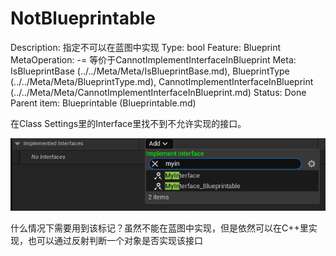 # NotBlueprintable

Description: 指定不可以在蓝图中实现
Type: bool
Feature: Blueprint
MetaOperation: -=
等价于CannotImplementInterfaceInBlueprint
Meta: IsBlueprintBase (../../Meta/Meta/IsBlueprintBase.md), BlueprintType (../../Meta/Meta/BlueprintType.md), CannotImplementInterfaceInBlueprint (../../Meta/Meta/CannotImplementInterfaceInBlueprint.md)
Status: Done
Parent item: Blueprintable (Blueprintable.md)

在Class Settings里的Interface里找不到不允许实现的接口。

![Untitled](NotBlueprintable/Untitled.png)

什么情况下需要用到该标记？虽然不能在蓝图中实现，但是依然可以在C++里实现，也可以通过反射判断一个对象是否实现该接口